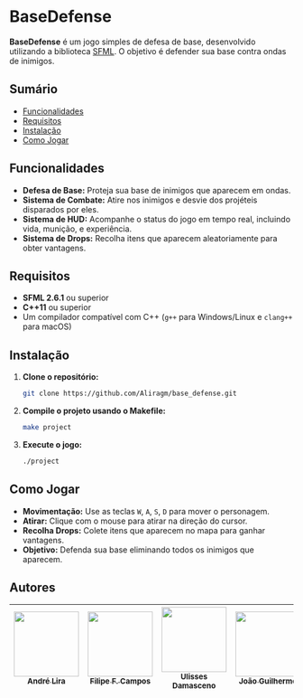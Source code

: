 
# BaseDefense

**BaseDefense** é um jogo simples de defesa de base, desenvolvido utilizando a biblioteca [SFML](https://www.sfml-dev.org/). O objetivo é defender sua base contra ondas de inimigos. 

## Sumário

- [Funcionalidades](#funcionalidades)
- [Requisitos](#requisitos)
- [Instalação](#instalação)
- [Como Jogar](#como-jogar)

## Funcionalidades

- **Defesa de Base:** Proteja sua base de inimigos que aparecem em ondas.
- **Sistema de Combate:** Atire nos inimigos e desvie dos projéteis disparados por eles.
- **Sistema de HUD:** Acompanhe o status do jogo em tempo real, incluindo vida, munição, e experiência.
- **Sistema de Drops:** Recolha itens que aparecem aleatoriamente para obter vantagens.

## Requisitos

- **SFML 2.6.1** ou superior
- **C++11** ou superior
- Um compilador compatível com C++ (`g++` para Windows/Linux e `clang++` para macOS)

## Instalação

1. **Clone o repositório:**

    ```bash
    git clone https://github.com/Aliragm/base_defense.git
    ```

3. **Compile o projeto usando o Makefile:**

    ```bash
    make project
    ```

4. **Execute o jogo:**

    ```bash
    ./project
    ```

## Como Jogar

- **Movimentação:** Use as teclas `W`, `A`, `S`, `D` para mover o personagem.
- **Atirar:** Clique com o mouse para atirar na direção do cursor.
- **Recolha Drops:** Colete itens que aparecem no mapa para ganhar vantagens.
- **Objetivo:** Defenda sua base eliminando todos os inimigos que aparecem.


## Autores

| [<img src="https://avatars.githubusercontent.com/u/140771656?v=4" width=115><br><sub>André Lira</sub>](https://github.com/Aliragm) | [<img src="https://avatars.githubusercontent.com/u/79873886?v=4" width=115><br><sub>Filipe F. Campos</sub>](https://github.com/FilipeFCampos) | [<img src="https://avatars.githubusercontent.com/u/144023866?v=4" width=115><br><sub>Ulisses Damasceno</sub>](https://github.com/Ulissesdamasceno7) | [<img src="https://avatars.githubusercontent.com/u/144193518?v=4" width=115><br><sub>João Guilherme</sub>](https://github.com/J0110G) |
| :---: | :---: | :---: | :---: |

